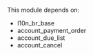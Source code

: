 This module depends on:

- l10n_br_base
- account_payment_order
- account_due_list
- account_cancel
